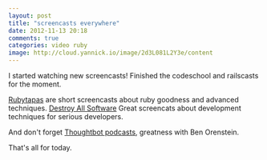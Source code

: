 ```yaml
---
layout: post
title: "screencasts everywhere"
date: 2012-11-13 20:18
comments: true
categories: video ruby
image: http://cloud.yannick.io/image/2d3L081L2Y3e/content
---
```

I started watching new screencasts!
Finished the codeschool and railscasts for the moment.

[Rubytapas](http://devblog.avdi.org/rubytapas/) are short screencasts about ruby goodness and advanced techniques.
[Destroy All Software](https://www.destroyallsoftware.com) Great screencats about development techniques for serious developers.

And don't forget [Thoughtbot podcasts](http://www.thoughtbot.com/podcast), greatness with Ben Orenstein.

That's all for today.

